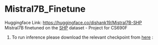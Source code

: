 # Mistral7B_Finetune
Huggingface Link: https://huggingface.co/dishank19/Mistral7B-SHP
Mistral7B finetuned on the [SHP](https://huggingface.co/datasets/stanfordnlp/SHP) dataset - Project for CS690F


1. To  run inference please download the relevant checkpoint from [here](https://drive.google.com/drive/folders/1fRbF3GkFGwrIlyQdClAYcCHU435gqR6A?usp=drive_link) :
